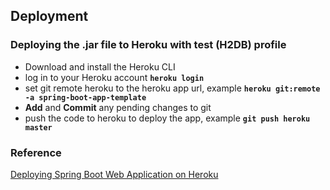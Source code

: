 ## Deployment

### Deploying the .jar file to Heroku with test (H2DB) profile

* 	Download and install the Heroku CLI
*	log in to your Heroku account **`heroku login`**
* 	set git remote heroku to the heroku app url,  example **`heroku git:remote -a spring-boot-app-template`**
*	**Add** and **Commit** any pending changes to git
*	push the code to heroku to deploy the app, example **`git push heroku master`**

### Reference

[Deploying Spring Boot Web Application on Heroku](https://anantharajuc.github.io/Spring-Boot-Heroku/)